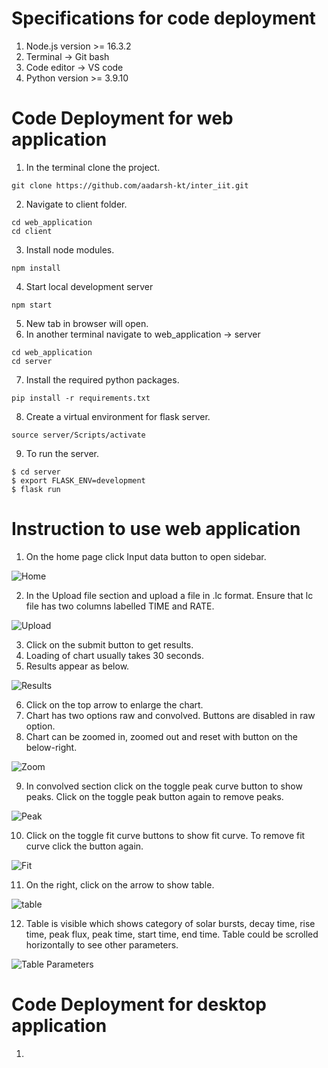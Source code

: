 # Specifications for code deployment

1. Node.js version >= 16.3.2
2. Terminal -> Git bash
3. Code editor -> VS code
4. Python version >= 3.9.10


# Code Deployment for web application

1. In the terminal clone the project.
 ```  
git clone https://github.com/aadarsh-kt/inter_iit.git  
``` 
2. Navigate to client folder.
 ```
 cd web_application
 cd client
 ```
3. Install node modules.
``` 
npm install
```
4. Start local development server
```
npm start
```
5. New tab in browser will open.
6. In another terminal navigate to web_application -> server
```
cd web_application
cd server
```
7. Install the required python packages.
```
pip install -r requirements.txt
```
8. Create a virtual environment for flask server.
```
source server/Scripts/activate
```
9. To run the server.
```
$ cd server
$ export FLASK_ENV=development
$ flask run
```

# Instruction to use web application

1. On the home page click Input data button to open sidebar.

![Home](https://user-images.githubusercontent.com/72285744/158997361-e8454837-2044-4e1e-b565-7da0c5f39f2c.PNG)

2. In the Upload file section and upload a file in .lc format. Ensure that lc file has two columns labelled TIME and RATE.

![Upload](https://user-images.githubusercontent.com/72285744/158997991-453d4984-2606-4b77-af4a-4aed216baa35.PNG)

3. Click on the submit button to get results.
4. Loading of chart usually takes 30 seconds.
5. Results appear as below.

![Results](https://user-images.githubusercontent.com/72285744/158998671-f3dac57c-6097-4bc1-9a22-63094c98cf2e.PNG)

6. Click on the top arrow to enlarge the chart.
7. Chart has two options raw and convolved. Buttons are disabled in raw option.
8. Chart can be zoomed in, zoomed out and reset with button on the below-right.

![Zoom](https://user-images.githubusercontent.com/72285744/159000145-fef799ab-8335-437b-83a2-1b66c7ae729b.PNG)

9. In convolved section click on the toggle peak curve button to show peaks. Click on the toggle peak button again to remove peaks.

![Peak](https://user-images.githubusercontent.com/72285744/159000650-a9d29462-9501-4834-8ff6-47efe4b66c10.PNG)

10. Click on the toggle fit curve buttons to show fit curve. To remove fit curve click the button again.

![Fit](https://user-images.githubusercontent.com/72285744/159001831-1b65f01a-0e4f-401e-93b4-54ac6857a96d.PNG)

11. On the right, click on the arrow to show table.

![table](https://user-images.githubusercontent.com/72285744/159002538-7e4dd6d4-cba1-4d77-b24e-9abf6e693dbf.PNG)

12. Table is visible which shows category of solar bursts, decay time, rise time, peak flux, peak time, start time, end time. Table could be scrolled horizontally to see other parameters.

![Table Parameters](https://user-images.githubusercontent.com/72285744/159014271-56125d6c-d432-4fac-9ae7-e7a6ea93b106.PNG)


# Code Deployment for desktop application

1. 
